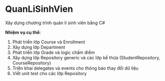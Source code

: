 # QuanLiSinhVien
Xây dựng chương trình quản lí sinh viên bằng C#

**Nhiệm vụ cụ thể**:
1. Phát triển lớp Course và Enrollment
2. Xây dựng lớp Department
3. Phát triển lớp Grade và logic chấm điểm
4. Xây dựng lớp Repository generic và các lớp kế thừa (StudentRepository, CourseRepository)
5. Triển khai delegates và events cho thông báo thay đổi dữ liệu
6. Viết unit test cho các lớp Repository

